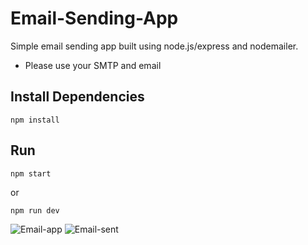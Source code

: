 # Email-Sending-App
Simple email sending app built using node.js/express and nodemailer.
- Please use your SMTP and email
## Install Dependencies
```
npm install
```
## Run
```
npm start
```
or
```
npm run dev
```
![Email-app](https://user-images.githubusercontent.com/91583685/166885556-a20672c2-1a2c-438a-9a94-db94f7549c05.png)
![Email-sent](https://user-images.githubusercontent.com/91583685/166885568-2e9a3ba3-cf28-457c-8b42-285df184bca9.png)
